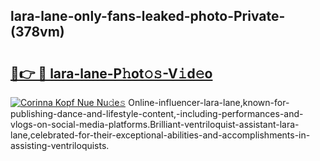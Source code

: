 ## lara-lane-only-fans​-leaked-photo​-Private-(378vm)


# <h2><a href="https://mediaupload.pro?title=lara-lane&ref=git">🔗👉 🔴 lara-lane-P𝚑ot𝚘𝚜-V𝚒d𝚎o</a></h2>

[![Corinna Kopf Nue Nu𝚍e𝚜](https://i.imgur.com/0qMVB7G.gif)](https://mediaupload.pro?title=lara-lane&ref=git)
Online-influencer-lara-lane,known-for-publishing-dance-and-lifestyle-content,-including-performances-and-vlogs-on-social-media-platforms.Brilliant-ventriloquist-assistant-lara-lane,celebrated-for-their-exceptional-abilities-and-accomplishments-in-assisting-ventriloquists.  